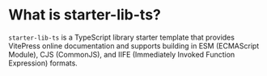 # What is starter-lib-ts?

`starter-lib-ts` is a TypeScript library starter template that provides VitePress online documentation and supports building in ESM (ECMAScript Module), CJS (CommonJS), and IIFE (Immediately Invoked Function Expression) formats.
